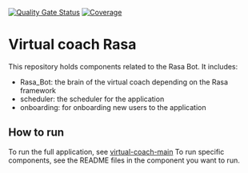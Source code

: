 [![Quality Gate Status](https://sonarcloud.io/api/project_badges/measure?project=PerfectFit-project_rasa-bot&metric=alert_status)](https://sonarcloud.io/dashboard?id=PerfectFit-project_rasa-bot)
[![Coverage](https://sonarcloud.io/api/project_badges/measure?project=PerfectFit-project_rasa-bot&metric=coverage)](https://sonarcloud.io/dashboard?id=PerfectFit-project_rasa-bot)

# Virtual coach Rasa
This repository holds components related to the Rasa Bot. It includes:
- Rasa_Bot: the brain of the virtual coach depending on the Rasa framework
- scheduler: the scheduler for the application
- onboarding: for onboarding new users to the application

## How to run
To run the full application, see [virtual-coach-main](https://github.com/PerfectFit-project/virtual-coach-main)
To run specific components, see the README files in the component you want to run.
